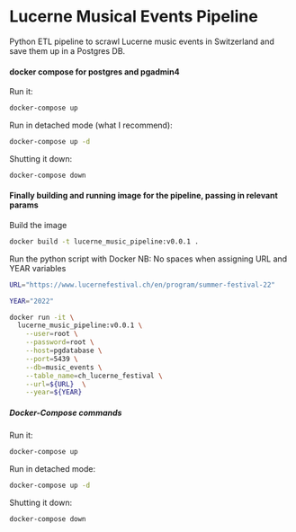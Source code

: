 # Lucerne Musical Events Pipeline

Python ETL pipeline to scrawl Lucerne music events in Switzerland and save them up in a Postgres DB.

#### docker compose for postgres  and pgadmin4
Run it:

```bash
docker-compose up
```

Run in detached mode (what I recommend):

```bash
docker-compose up -d
```

Shutting it down:

```bash
docker-compose down
```
#### Finally building and running image for the pipeline, passing in relevant params
Build the image

```bash
docker build -t lucerne_music_pipeline:v0.0.1 .
```

Run the python script with Docker
NB: No spaces when assigning URL and YEAR variables

```bash
URL="https://www.lucernefestival.ch/en/program/summer-festival-22"

YEAR="2022"

docker run -it \
  lucerne_music_pipeline:v0.0.1 \
    --user=root \
    --password=root \
    --host=pgdatabase \
    --port=5439 \
    --db=music_events \
    --table_name=ch_lucerne_festival \
    --url=${URL}  \
    --year=${YEAR}
```

##### Docker-Compose  commands

Run it:

```bash
docker-compose up
```

Run in detached mode:

```bash
docker-compose up -d
```

Shutting it down:

```bash
docker-compose down
```





